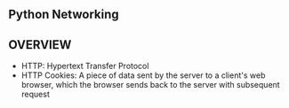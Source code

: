 ## Python Networking

## OVERVIEW
  - HTTP: Hypertext Transfer Protocol
  - HTTP Cookies: A piece of data sent by the server
  to a client's web browser, which the browser sends back
  to the server with subsequent request
